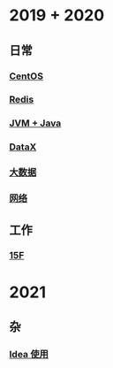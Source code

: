 # 2019 + 2020

## 日常

### [CentOS](./centos/index.md)

### [Redis](./redis/index.md)

### [JVM + Java](./jvm/index.md)

### [DataX](./datax/index.md)

### [大数据](./bigdata/index.md)

### [网络](./network/index.md)

## 工作

### [15F](./15楼工作环境/index.md)

# 2021

## 杂

### [Idea 使用](./idea/index.md)

